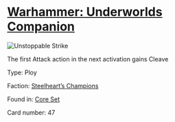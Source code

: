 # [Warhammer: Underworlds Companion](https://guidokessels.github.io/wh-underworlds)

  

![Unstoppable Strike](https://warhammerunderworlds.com/wp-content/uploads/sites/6/2017/12/047_ENG-Unstoppable-Strike.png)

The first Attack action in the next activation gains Cleave

Type: Ploy

Faction: [Steelheart’s Champions](https://guidokessels.github.io/wh-underworlds/factions/steelhearts-champions)

Found in: [Core Set](https://guidokessels.github.io/wh-underworlds/locations/core-set)

Card number: 47
